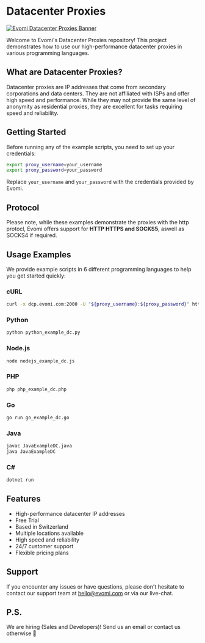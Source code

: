 # Datacenter Proxies
[![Evomi Datacenter Proxies Banner](https://framerusercontent.com/images/N2DKLlKGPmYMPMIryD9Kj92O0.png?scale-down-to=1024&lossless=1)](https://my.evomi.com)

Welcome to Evomi's Datacenter Proxies repository! This project demonstrates how to use our high-performance datacenter proxies in various programming languages.

## What are Datacenter Proxies?
Datacenter proxies are IP addresses that come from secondary corporations and data centers. They are not affiliated with ISPs and offer high speed and performance. While they may not provide the same level of anonymity as residential proxies, they are excellent for tasks requiring speed and reliability.

## Getting Started
Before running any of the example scripts, you need to set up your credentials:

```bash
export proxy_username=your_username
export proxy_password=your_password
```

Replace `your_username` and `your_password` with the credentials provided by Evomi.

## Protocol
Please note, while these examples demonstrate the proxies with the http protocl, Evomi offers support for **HTTP HTTPS and SOCKS5**, aswell as SOCKS4 if required.

## Usage Examples
We provide example scripts in 6 different programming languages to help you get started quickly:

### cURL
```bash
curl -x dcp.evomi.com:2000 -U "${proxy_username}:${proxy_password}" https://ip.evomi.com/s
```

### Python
```bash
python python_example_dc.py
```

### Node.js
```bash
node nodejs_example_dc.js
```

### PHP
```bash
php php_example_dc.php
```

### Go
```bash
go run go_example_dc.go
```

### Java
```bash
javac JavaExampleDC.java
java JavaExampleDC
```

### C#
```bash
dotnet run
```

## Features
- High-performance datacenter IP addresses
- Free Trial
- Based in Switzerland
- Multiple locations available
- High speed and reliability
- 24/7 customer support
- Flexible pricing plans

## Support
If you encounter any issues or have questions, please don't hesitate to contact our support team at hello@evomi.com or via our live-chat.

## P.S.
We are hiring (Sales and Developers)! Send us an email or contact us otherwise 🤫
